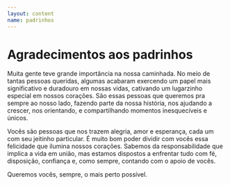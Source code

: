 ```yaml
---
layout: content
name: padrinhos
---
```

# Agradecimentos aos padrinhos

<p class="text-left">Muita gente teve grande importância na nossa caminhada. No meio de tantas pessoas queridas, algumas acabaram exercendo um papel mais significativo e duradouro em nossas vidas, cativando um lugarzinho especial em nossos corações. São essas pessoas que queremos pra sempre ao nosso lado, fazendo parte da nossa história, nos ajudando a crescer, nos orientando, e compartilhando momentos inesquecíveis e únicos.</p>
<p class="text-left">Vocês são pessoas que nos trazem alegria, amor e esperança, cada um com seu jeitinho particular. É muito bom poder dividir com vocês essa felicidade que ilumina nossos corações. Sabemos da responsabilidade que implica a vida em união, mas estamos dispostos a enfrentar tudo com fé, disposição, confiança e, como sempre, contando com o apoio de vocês.</p>
<p class="text-left">Queremos vocês, sempre, o mais perto possível.</p>